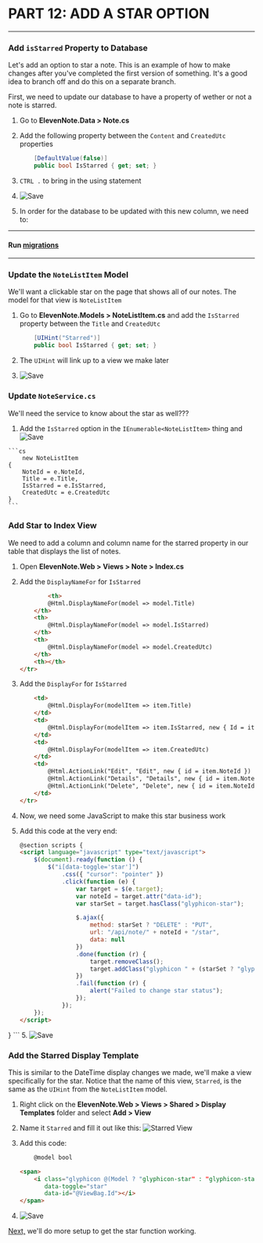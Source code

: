 # PART 12: ADD A STAR OPTION
---
### Add `isStarred` Property to Database
Let's add an option to star a note.  This is an example of how to make changes after you've completed the first version of something. It's a good idea to branch off and do this on a separate branch.

First, we need to update our database to have a property of wether or not a note is starred.   
1. Go to **ElevenNote.Data > Note.cs**
2. Add the following property between the `Content` and `CreatedUtc` properties

    ```cs
        [DefaultValue(false)]
        public bool IsStarred { get; set; }
    ```
3. `CTRL .` to bring in the using statement
4. ![Save](/assets/font-awesome-save.png)
5. In order for the database to be updated with this new column, we need to:

---
#### Run [migrations](/3-DatabaseSetup/3.0b-Migrations.md)
---

### Update the `NoteListItem` Model
We'll want a clickable star on the page that shows all of our notes. The model for that view is `NoteListItem`
1. Go to **ElevenNote.Models > NoteListItem.cs** and add the `IsStarred` property between the `Title` and `CreatedUtc`

    ```cs
        [UIHint("Starred")]
        public bool IsStarred { get; set; }
    ```
2. The `UIHint` will link up to a view we make later
3. ![Save](/assets/font-awesome-save.png)

### Update `NoteService.cs`
We'll need the service to know about the star as well???
1. Add the `IsStarred` option in the `IEnumerable<NoteListItem>` thing and ![Save](/assets/font-awesome-save.png)
<!-- TODO: figure out the right name for this, also should Star be in details and edit views? -->

    ```cs
        new NoteListItem
    {
        NoteId = e.NoteId,
        Title = e.Title,
        IsStarred = e.IsStarred,
        CreatedUtc = e.CreatedUtc
    }
    ```

### Add Star to Index View
We need to add a column and column name for the starred property in our table that displays the list of notes. 
1. Open **ElevenNote.Web > Views > Note > Index.cs**
2. Add the `DisplayNameFor` for `IsStarred`

    ```html
            <th>
            @Html.DisplayNameFor(model => model.Title)
        </th>
        <th>
            @Html.DisplayNameFor(model => model.IsStarred)
        </th>
        <th>
            @Html.DisplayNameFor(model => model.CreatedUtc)
        </th>
        <th></th>
    </tr>
    ```
3. Add the `DisplayFor` for `IsStarred`
    ```html
        <td>
            @Html.DisplayFor(modelItem => item.Title)
        </td>
        <td>
            @Html.DisplayFor(modelItem => item.IsStarred, new { Id = item.NoteId })
        </td>
        <td>
            @Html.DisplayFor(modelItem => item.CreatedUtc)
        </td>
        <td>
            @Html.ActionLink("Edit", "Edit", new { id = item.NoteId }) |
            @Html.ActionLink("Details", "Details", new { id = item.NoteId }) |
            @Html.ActionLink("Delete", "Delete", new { id = item.NoteId })
        </td>
    </tr>
    ```
4. Now, we need some JavaScript to make this star business work
5. Add this code at the very end:

    ```html
    @section scripts {
    <script language="javascript" type="text/javascript">
        $(document).ready(function () {
            $("i[data-toggle='star']")
                .css({ "cursor": "pointer" })
                .click(function (e) {
                    var target = $(e.target);
                    var noteId = target.attr("data-id");
                    var starSet = target.hasClass("glyphicon-star");

                    $.ajax({
                        method: starSet ? "DELETE" : "PUT",
                        url: "/api/note/" + noteId + "/star",
                        data: null
                    })
                    .done(function (r) {
                        target.removeClass();
                        target.addClass("glyphicon " + (starSet ? "glyphicon-star-empty" : "glyphicon-star"));
                    })
                    .fail(function (r) {
                        alert("Failed to change star status");
                    });
                });
        });
    </script>
}
    ```
5. ![Save](/assets/font-awesome-save.png)

### Add the Starred Display Template
This is similar to the DateTime display changes we made, we'll make a view specifically for the star. Notice that the name of this view, `Starred`, is the same as the `UIHint` from the `NoteListItem` model.
1. Right click on the **ElevenNote.Web > Views > Shared > Display Templates** folder and select **Add > View**
2. Name it `Starred` and fill it out like this:
![Starred View](/assets/12.0-A.png)
3. Add this code:

    ```html
        @model bool

    <span>
        <i class="glyphicon @(Model ? "glyphicon-star" : "glyphicon-star-empty")"
           data-toggle="star"
           data-id="@ViewBag.Id"></i>
    </span>
    ```
4. ![Save](/assets/font-awesome-save.png)

[Next,](12.1-StarSetup.md) we'll do more setup to get the star function working. 

